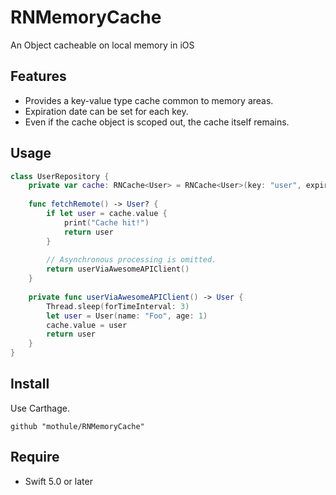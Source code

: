 # RNMemoryCache
An Object cacheable on local memory in iOS


## Features

- Provides a key-value type cache common to memory areas.
- Expiration date can be set for each key.
- Even if the cache object is scoped out, the cache itself remains.

## Usage

```swift
class UserRepository {
    private var cache: RNCache<User> = RNCache<User>(key: "user", expireTime: 10 * 60)
    
    func fetchRemote() -> User? {
        if let user = cache.value {
            print("Cache hit!")
            return user
        }
        
        // Asynchronous processing is omitted.
        return userViaAwesomeAPIClient()
    }
    
    private func userViaAwesomeAPIClient() -> User {
        Thread.sleep(forTimeInterval: 3)
        let user = User(name: "Foo", age: 1)
        cache.value = user
        return user
    }
}
```

## Install

Use Carthage.

```
github "mothule/RNMemoryCache"
```

## Require

- Swift 5.0 or later
